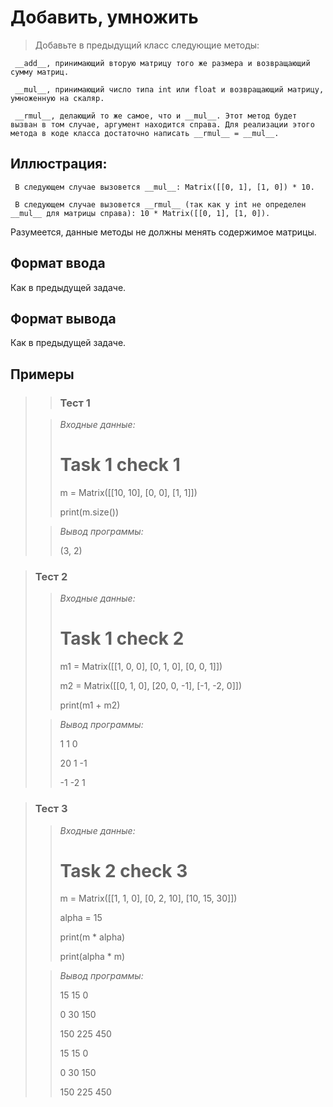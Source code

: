# Добавить, умножить

>Добавьте в предыдущий класс следующие методы:

     __add__, принимающий вторую матрицу того же размера и возвращающий сумму матриц.

     __mul__, принимающий число типа int или float и возвращающий матрицу, умноженную на скаляр.

     __rmul__, делающий то же самое, что и __mul__. Этот метод будет вызван в том случае, аргумент находится справа. Для реализации этого метода в коде класса достаточно написать __rmul__ = __mul__.

## Иллюстрация:
    
     В следующем случае вызовется __mul__: Matrix([[0, 1], [1, 0]) * 10.

     В следующем случае вызовется __rmul__ (так как у int не определен __mul__ для матрицы справа): 10 * Matrix([[0, 1], [1, 0]).

Разумеется, данные методы не должны менять содержимое матрицы.


## Формат ввода

Как в предыдущей задаче.

## Формат вывода

Как в предыдущей задаче.

 ## Примеры
>
>>### Тест 1
> 
>>*Входные данные:*
>>
>># Task 1 check 1
>>
>>m = Matrix([[10, 10], [0, 0], [1, 1]])
>>
>>print(m.size())
>
>>*Вывод программы:*
>>
>>(3, 2)
 
>### Тест 2
>
>>*Входные данные:*
>>
>># Task 1 check 2
>>
>>m1 = Matrix([[1, 0, 0], [0, 1, 0], [0, 0, 1]])
>>
>>m2 = Matrix([[0, 1, 0], [20, 0, -1], [-1, -2, 0]])
>>
>>print(m1 + m2)
> 
>>*Вывод программы:*
>>
>>
>>
>>
>>1	1	0
>>
>>20	1	-1
>>
>>-1	-2	1

>>
>>

>### Тест 3
>>
>>*Входные данные:*
>>
>>
>>
>>
>>
>>
>># Task 2 check 3
>>
>>m = Matrix([[1, 1, 0], [0, 2, 10], [10, 15, 30]])
>>
>>alpha = 15
>>
>>print(m * alpha)
>>
>>print(alpha * m)
>
>>*Вывод программы:*
>>
>>15	15	0
>>
>>0	30	150
>>
>>150	225	450
>>
>>15	15	0
>>
>>0	30	150
>>
>>150	225	450
